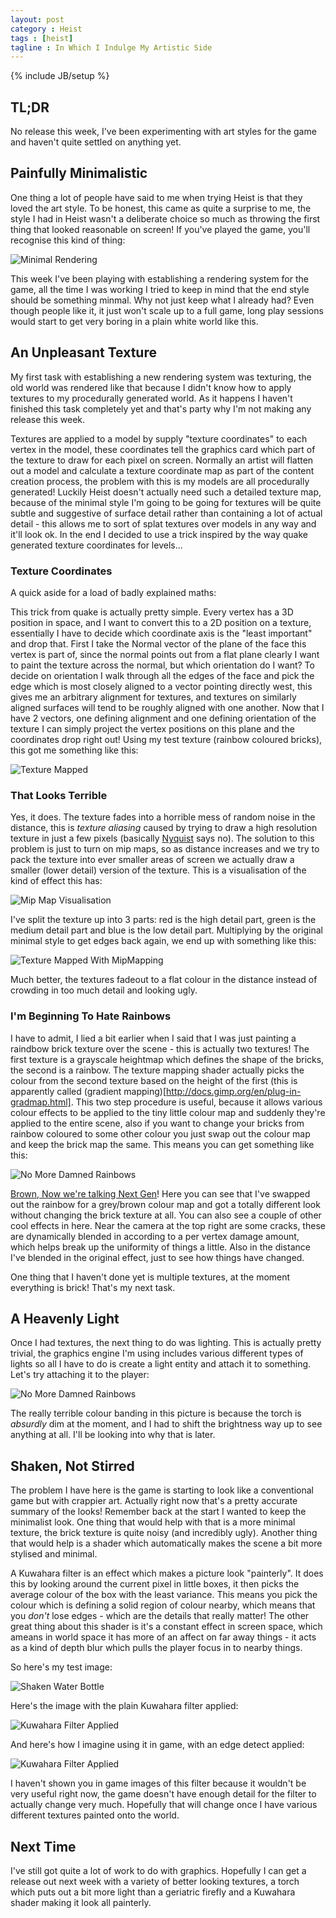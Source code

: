 ```yaml
---
layout: post
category : Heist
tags : [heist]
tagline : In Which I Indulge My Artistic Side
---
```

{% include JB/setup %}


## TL;DR

No release this week, I've been experimenting with art styles for the game and haven't quite settled on anything yet.

## Painfully Minimalistic

One thing a lot of people have said to me when trying Heist is that they loved the art style. To be honest, this came as quite a surprise to me, the style I had in Heist wasn't a deliberate choice so much as throwing the first thing that looked reasonable on screen! If you've played the game, you'll recognise this kind of thing:

![Minimal Rendering](/assets/Minimal.png)

This week I've been playing with establishing a rendering system for the game, all the time I was working I tried to keep in mind that the end style should be something minmal. Why not just keep what I already had? Even though people like it, it just won't scale up to a full game, long play sessions would start to get very boring in a plain white world like this.

## An Unpleasant Texture

My first task with establishing a new rendering system was texturing, the old world was rendered like that because I didn't know how to apply textures to my procedurally generated world. As it happens I haven't finished this task completely yet and that's party why I'm not making any release this week.

Textures are applied to a model by supply "texture coordinates" to each vertex in the model, these coordinates tell the graphics card which part of the texture to draw for each pixel on screen. Normally an artist will flatten out a model and calculate a texture coordinate map as part of the content creation process, the problem with this is my models are all procedurally generated! Luckily Heist doesn't actually need such a detailed texture map, because of the minimal style I'm going to be going for textures will be quite subtle and suggestive of surface detail rather than containing a lot of actual detail - this allows me to sort of splat textures over models in any way and it'll look ok. In the end I decided to use a trick inspired by the way quake generated texture coordinates for levels...

### Texture Coordinates

A quick aside for a load of badly explained maths:

This trick from quake is actually pretty simple. Every vertex has a 3D position in space, and I want to convert this to a 2D position on a texture, essentially I have to decide which coordinate axis is the "least important" and drop that. First I take the Normal vector of the plane of the face this vertex is part of, since the normal points out from a flat plane clearly I want to paint the texture across the normal, but which orientation do I want? To decide on orientation I walk through all the edges of the face and pick the edge which is most closely aligned to a vector pointing directly west, this gives me an arbitrary alignment for textures, and textures on similarly aligned surfaces will tend to be roughly aligned with one another. Now that I have 2 vectors, one defining alignment and one defining orientation of the texture I can simply project the vertex positions on this plane and the coordinates drop right out! Using my test texture (rainbow coloured bricks), this got me something like this:

![Texture Mapped](/assets/Basic-Texture-Mapping.jpg)

### That Looks Terrible

Yes, it does. The texture fades into a horrible mess of random noise in the distance, this is _texture aliasing_ caused by trying to draw a high resolution texture in just a few pixels (basically [Nyquist](http://en.wikipedia.org/wiki/Nyquist%E2%80%93Shannon_sampling_theorem) says no). The solution to this problem is just to turn on mip maps, so as distance increases and we try to pack the texture into ever smaller areas of screen we actually draw a smaller (lower detail) version of the texture. This is a visualisation of the kind of effect this has:

![Mip Map Visualisation](/assets/MipMapping.png)

I've split the texture up into 3 parts: red is the high detail part, green is the medium detail part and blue is the low detail part. Multiplying by the original minimal style to get edges back again, we end up with something like this:

![Texture Mapped With MipMapping](/assets/MipMapped-Texture-Mapping.jpg)

Much better, the textures fadeout to a flat colour in the distance instead of crowding in too much detail and looking ugly.

### I'm Beginning To Hate Rainbows

I have to admit, I lied a bit earlier when I said that I was just painting a raindbow brick texture over the scene - this is actually two textures! The first texture is a grayscale heightmap which defines the shape of the bricks, the second is a rainbow. The texture mapping shader actually picks the colour from the second texture based on the height of the first (this is apparently called (gradient mapping)[http://docs.gimp.org/en/plug-in-gradmap.html]. This two step procedure is useful, because it allows various colour effects to be applied to the tiny little colour map and suddenly they're applied to the entire scene, also if you want to change your bricks from rainbow coloured to some other colour you just swap out the colour map and keep the brick map the same. This means you can get something like this:

![No More Damned Rainbows](/assets/OldStyle-NewStyle-Blend.jpg)

[Brown, Now we're talking Next Gen](http://www.vgcats.com/comics/?strip_id=222)! Here you can see that I've swapped out the rainbow for a grey/brown colour map and got 
a totally different look without changing the brick texture at all. You can also see a couple of other cool effects in here. Near the camera at the top right are some 
cracks, these are dynamically blended in according to a per vertex damage amount, which helps break up the uniformity of things a little. Also in the distance I've blended in the original effect, just to see how things have changed.

One thing that I haven't done yet is multiple textures, at the moment everything is brick! That's my next task.

## A Heavenly Light

Once I had textures, the next thing to do was lighting. This is actually pretty trivial, the graphics engine I'm using includes various different types of lights so all I have to do is create a light entity and attach it to something. Let's try attaching it to the player:

![No More Damned Rainbows](/assets/Torchlight.png)

The really terrible colour banding in this picture is because the torch is _absurdly_ dim at the moment, and I had to shift the brightness way up to see anything at all. I'll be looking into why that is later.

## Shaken, Not Stirred

The problem I have here is the game is starting to look like a conventional game but with crappier art. Actually right now that's a pretty accurate summary of the looks! Remember back at the start I wanted to keep the minimalist look. One thing that would help with that is a more minimal texture, the brick texture is quite noisy (and incredibly ugly). Another thing that would help is a shader which automatically makes the scene a bit more stylised and minimal.

A Kuwahara filter is an effect which makes a picture look "painterly". It does this by looking around the current pixel in little boxes, it then picks the average colour of the box with the least variance. This means you pick the colour which is defining a solid region of colour nearby, which means that you _don't_ lose edges - which are the details that really matter! The other great thing about this shader is it's a constant effect in screen space, which ameans in world space it has more of an affect on far away things - it acts as a kind of depth blur which pulls the player focus in to nearby things.

So here's my test image:

![Shaken Water Bottle](/assets/Fountain.png)

Here's the image with the plain Kuwahara filter applied:

![Kuwahara Filter Applied](/assets/KuwaharaFountain.png)

And here's how I imagine using it in game, with an edge detect applied:

![Kuwahara Filter Applied](/assets/KuwaharaSobelFountain.png)

I haven't shown you in game images of this filter because it wouldn't be very useful right now, the game doesn't have enough detail for the filter to actually change very much. Hopefully that will change once I have various different textures painted onto the world.

## Next Time

I've still got quite a lot of work to do with graphics. Hopefully I can get a release out next week with a variety of better looking textures, a torch which puts out a bit more light than a geriatric firefly and a Kuwahara shader making it look all painterly.